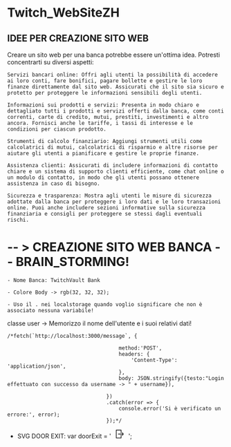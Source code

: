 # Twitch_WebSiteZH


## IDEE PER CREAZIONE SITO WEB
Creare un sito web per una banca potrebbe essere un'ottima idea. Potresti concentrarti su diversi aspetti:

    Servizi bancari online: Offri agli utenti la possibilità di accedere ai loro conti, fare bonifici, pagare bollette e gestire le loro finanze direttamente dal sito web. Assicurati che il sito sia sicuro e protetto per proteggere le informazioni sensibili degli utenti.

    Informazioni sui prodotti e servizi: Presenta in modo chiaro e dettagliato tutti i prodotti e servizi offerti dalla banca, come conti correnti, carte di credito, mutui, prestiti, investimenti e altro ancora. Fornisci anche le tariffe, i tassi di interesse e le condizioni per ciascun prodotto.

    Strumenti di calcolo finanziario: Aggiungi strumenti utili come calcolatrici di mutui, calcolatrici di risparmio e altre risorse per aiutare gli utenti a pianificare e gestire le proprie finanze.

    Assistenza clienti: Assicurati di includere informazioni di contatto chiare e un sistema di supporto clienti efficiente, come chat online o un modulo di contatto, in modo che gli utenti possano ottenere assistenza in caso di bisogno.

    Sicurezza e trasparenza: Mostra agli utenti le misure di sicurezza adottate dalla banca per proteggere i loro dati e le loro transazioni online. Puoi anche includere sezioni informative sulla sicurezza finanziaria e consigli per proteggere se stessi dagli eventuali rischi.

# -- > CREAZIONE SITO WEB BANCA -- BRAIN_STORMING!

    - Nome Banca: TwitchVault Bank

    - Colore Body -> rgb(32, 32, 32);

    - Uso il . nei localstorage quando voglio significare che non è associato nessuna variabile!

classe user -> Memorizzo il nome dell'utente e i suoi relativi dati!

    /*fetch(`http://localhost:3000/message`, {

                                        method:'POST',
                                        headers: {
                                            'Content-Type': 'application/json',
                                        },
                                        body: JSON.stringify({testo:"Login effettuato con successo da username -> " + username}),                                        

                                    })
                                    .catch(error => {
                                        console.error('Si è verificato un errore:', error);
                                    });*/

- SVG DOOR EXIT:
        var doorExit = '<svg xmlns="http://www.w3.org/2000/svg" xmlns:xlink="http://www.w3.org/1999/xlink" version="1.1" width="40" height="20" viewBox="0 0 256 256" xml:space="preserve"><defs></defs><g style="stroke: none; stroke-width: 0; stroke-dasharray: none; stroke-linecap: butt; stroke-linejoin: miter; stroke-miterlimit: 10; fill: none; fill-rule: nonzero; opacity: 1;" transform="translate(1.4065934065934016 1.4065934065934016) scale(2.81 2.81)"><path d="M 86.356 46.27 c 0.031 -0.065 0.059 -0.131 0.085 -0.199 c 0.042 -0.11 0.076 -0.222 0.104 -0.336 c 0.016 -0.062 0.034 -0.123 0.046 -0.186 c 0.034 -0.181 0.055 -0.364 0.055 -0.548 l 0 0 c 0 0 0 0 0 0 c 0 -0.184 -0.022 -0.367 -0.055 -0.548 c -0.012 -0.064 -0.03 -0.124 -0.046 -0.186 c -0.029 -0.114 -0.062 -0.226 -0.104 -0.336 c -0.026 -0.068 -0.055 -0.134 -0.086 -0.199 c -0.046 -0.099 -0.099 -0.194 -0.156 -0.288 c -0.039 -0.063 -0.077 -0.126 -0.12 -0.186 c -0.02 -0.027 -0.033 -0.057 -0.054 -0.084 L 74.316 27.93 c -1.009 -1.313 -2.894 -1.561 -4.207 -0.551 c -1.313 1.009 -1.561 2.893 -0.551 4.207 L 77.56 42 H 30.903 c -1.657 0 -3 1.343 -3 3 c 0 1.657 1.343 3 3 3 h 46.656 l -8.001 10.414 c -1.01 1.314 -0.763 3.197 0.551 4.207 c 0.545 0.419 1.188 0.621 1.826 0.621 c 0.9 0 1.79 -0.403 2.381 -1.172 l 11.71 -15.242 c 0.021 -0.027 0.035 -0.057 0.055 -0.085 c 0.043 -0.06 0.08 -0.122 0.119 -0.184 C 86.257 46.464 86.31 46.369 86.356 46.27 z" style="stroke: none; stroke-width: 1; stroke-dasharray: none; stroke-linecap: butt; stroke-linejoin: miter; stroke-miterlimit: 10; fill: rgb(0,0,0); fill-rule: nonzero; opacity: 1;" transform=" matrix(1 0 0 1 0 0) " stroke-linecap="round" /><path d="M 60.442 90 H 9.353 c -1.657 0 -3 -1.343 -3 -3 V 3 c 0 -1.657 1.343 -3 3 -3 h 51.089 c 1.657 0 3 1.343 3 3 v 30.054 c 0 1.657 -1.343 3 -3 3 s -3 -1.343 -3 -3 V 6 H 12.353 v 78 h 45.089 V 55.61 c 0 -1.657 1.343 -3 3 -3 s 3 1.343 3 3 V 87 C 63.442 88.657 62.1 90 60.442 90 z" style="stroke: none; stroke-width: 1; stroke-dasharray: none; stroke-linecap: butt; stroke-linejoin: miter; stroke-miterlimit: 10; fill: rgb(0,0,0); fill-rule: nonzero; opacity: 1;" transform=" matrix(1 0 0 1 0 0) " stroke-linecap="round" /></g></svg>';
